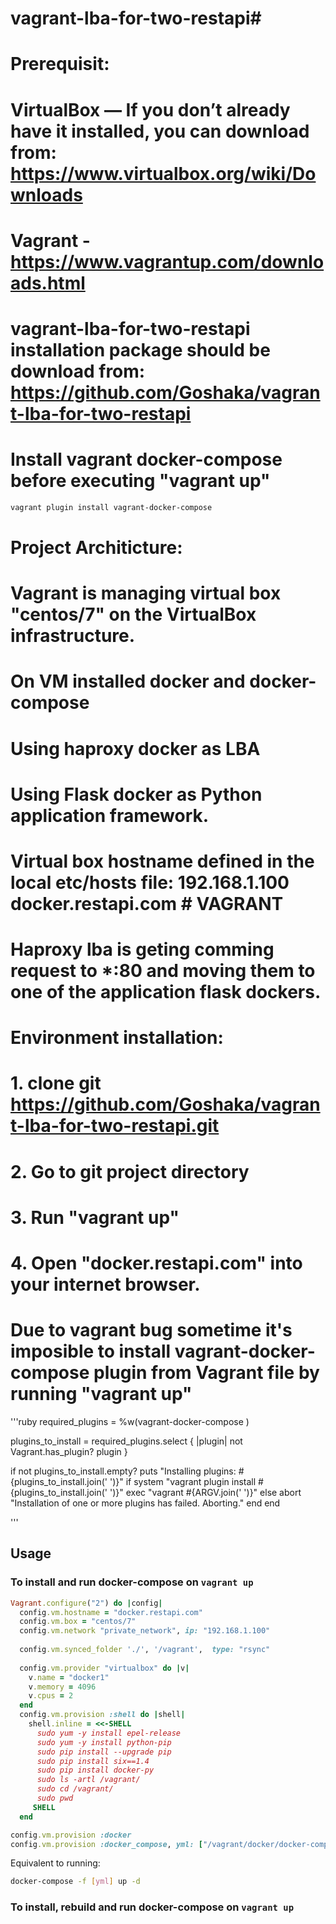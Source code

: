 # vagrant-lba-for-two-restapi#

# Prerequisit:
# VirtualBox — If you don’t already have it installed, you can download from: https://www.virtualbox.org/wiki/Downloads
# Vagrant - https://www.vagrantup.com/downloads.html
# vagrant-lba-for-two-restapi installation package should be download from: https://github.com/Goshaka/vagrant-lba-for-two-restapi
# Install vagrant docker-compose before executing "vagrant up"

```bash
vagrant plugin install vagrant-docker-compose
```


# Project Architicture:
# Vagrant is managing virtual box "centos/7" on the VirtualBox infrastructure.
# On VM installed docker and docker-compose
# Using haproxy docker as LBA
# Using Flask docker as Python application framework.
# Virtual box hostname defined in the local etc/hosts file: 192.168.1.100  docker.restapi.com  # VAGRANT
# Haproxy lba is geting comming request to *:80 and moving them to one of the application flask dockers.

# Environment installation:
# 1. clone git https://github.com/Goshaka/vagrant-lba-for-two-restapi.git
# 2. Go to git project directory
# 3. Run "vagrant up"
# 4. Open "docker.restapi.com" into your internet browser.




# Due to vagrant bug sometime it's imposible to install vagrant-docker-compose plugin from Vagrant file by running "vagrant up"

'''ruby
required_plugins = %w(vagrant-docker-compose )

plugins_to_install = required_plugins.select { |plugin| not Vagrant.has_plugin? plugin }

if not plugins_to_install.empty?
puts "Installing plugins: #{plugins_to_install.join(' ')}"
if system "vagrant plugin install #{plugins_to_install.join(' ')}"
exec "vagrant #{ARGV.join(' ')}"
else
abort "Installation of one or more plugins has failed. Aborting."
end
end

'''



## Usage

### To install and run docker-compose on `vagrant up`

```ruby
Vagrant.configure("2") do |config|
  config.vm.hostname = "docker.restapi.com"
  config.vm.box = "centos/7"
  config.vm.network "private_network", ip: "192.168.1.100"
  
  config.vm.synced_folder './', '/vagrant',  type: "rsync"
 
  config.vm.provider "virtualbox" do |v|
    v.name = "docker1"
    v.memory = 4096
    v.cpus = 2
  end
  config.vm.provision :shell do |shell|
    shell.inline = <<-SHELL
      sudo yum -y install epel-release
      sudo yum -y install python-pip
      sudo pip install --upgrade pip
      sudo pip install six==1.4
      sudo pip install docker-py
      sudo ls -artl /vagrant/
	  sudo cd /vagrant/
	  sudo pwd
	 SHELL
  end

config.vm.provision :docker
config.vm.provision :docker_compose, yml: ["/vagrant/docker/docker-compose.yml"]
```

Equivalent to running:

```bash
docker-compose -f [yml] up -d
```

### To install, rebuild and run docker-compose on `vagrant up`


